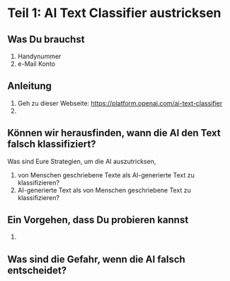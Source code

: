 # Teil 1: AI Text Classifier austricksen
## Was Du brauchst
1. Handynummer
1. e-Mail Konto 

## Anleitung
1. Geh zu dieser Webseite: https://platform.openai.com/ai-text-classifier
1. 

## Können wir herausfinden, wann die AI den Text falsch klassifiziert?
Was sind Eure Strategien, um die AI auszutricksen,
1. von Menschen geschriebene Texte als AI-generierte Text zu klassifizieren?
1. AI-generierte Text als von Menschen geschriebene Text zu klassifizieren?

## Ein Vorgehen, dass Du probieren kannst
1. 

## Was sind die Gefahr, wenn die AI falsch entscheidet?

